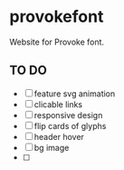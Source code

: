 # provokefont
Website for Provoke font. 

## TO DO
- [ ] feature svg animation
- [ ] clicable links
- [ ] responsive design
- [ ] flip cards of glyphs
- [ ] header hover
- [ ] bg image
- [ ] 
